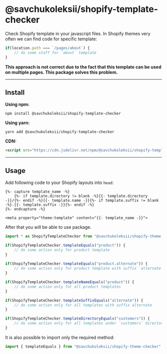# @savchukoleksii/shopify-template-checker
Check Shopify template in your javascript files.
In Shopify themes very often we can find code for specific template:

```js
if(location.path === `/pages/about`) {
    // do some staff for `about` template
}
```

**This approach is not correct due to the fact that this template can be used on multiple pages. This package solves this problem.**

---

## Install 

**Using npm:**

``npm install @savchukoleksii/shopify-template-checker``

**Using yarn:**

``yarn add @savchukoleksii/shopify-template-checker``

**CDN:**

```html
<script src="https://cdn.jsdelivr.net/npm/@savchukoleksii/shopify-template-checker/dist/shopify-template-checker.js" />
```

---

## Usage 

Add following code to your Shopify layouts into `head`: 

```liquid
{%- capture template_name -%}
	{%- if template.directory != blank -%}{{- template.directory -}}/{%- endif -%}{{- template.name -}}{%- if template.suffix != blank -%}.{{- template.suffix -}}{%- endif -%}
{%- endcapture -%}

<meta property="theme:template" content="{{- template_name -}}">
```

After that you will be able to use package.

```js
import * as ShopifyTemplateChecker from "@savchukoleksii/shopify-theme-checker"

if(ShopifyTemplateChecker.templateEquals("product")) {
    // do some action only for product template
}
 
if(ShopifyTemplateChecker.templateEquals("product.alternate")) {
    // do some action only for product template with suffix `alternate`
}

if(ShopifyTemplateChecker.templateNameEquals("product")) {
    // do some action only for all product templates
}

if(ShopifyTemplateChecker.templateSuffixEquals("alternate")) {
    // do some action only for all templates with suffix alternate
}

if(ShopifyTemplateChecker.templateDirectoryEquals("customers")) {
    // do some action only for all templates under `customers` directory
}
```

It is also possible to import only the required method:

```js
import { templateEquals } from "@savchukoleksii/shopify-theme-checker"
```